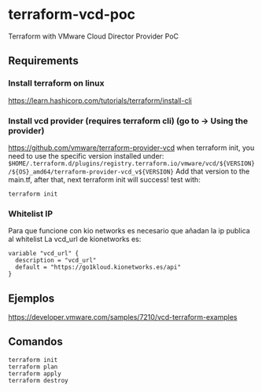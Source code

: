 # terraform-vcd-poc
Terraform with VMware Cloud Director Provider PoC

## Requirements
### Install terraform on linux
https://learn.hashicorp.com/tutorials/terraform/install-cli
### Install vcd provider (requires terraform cli) (go to -> Using the provider)
https://github.com/vmware/terraform-provider-vcd
when terraform init, you need to use the specific version installed under:
`$HOME/.terraform.d/plugins/registry.terraform.io/vmware/vcd/${VERSION}/${OS}_amd64/terraform-provider-vcd_v${VERSION}`
Add that version to the main.tf, after that, next terraform init will success!
test with:
```
terraform init
```
### Whitelist IP
Para que funcione con kio networks es necesario que añadan la ip publica al whitelist
La vcd_url de kionetworks es:
```
variable "vcd_url" {
  description = "vcd_url"
  default = "https://go1kloud.kionetworks.es/api"
}
```

## Ejemplos
https://developer.vmware.com/samples/7210/vcd-terraform-examples

## Comandos
```
terraform init
terraform plan
terraform apply
terraform destroy
```
